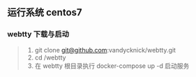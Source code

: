 ## 运行系统 centos7

### webtty 下载与启动
 > 1. git clone git@github.com:vandycknick/webtty.git
 > 2. cd /webtty
 > 3. 在 webtty 根目录执行 docker-compose up -d 启动服务
